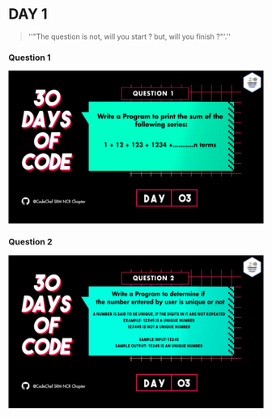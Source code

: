 
# DAY 1
> ''"The question is not, will you start ? 
but, will you finish ?"'.''
### Question 1
<p align="center">
  <img width="auto" height="auto" src="../../.github/Day3-Q1.jpg">
</p>

### Question 2
<p align="center">
  <img width="auto" height="auto" src="../../.github/Day3-Q2.jpg">
</p>
